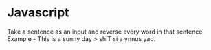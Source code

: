 # Javascript
Take a sentence as an input and reverse every word in that sentence.   Example - This is a sunny day > shiT si a ynnus yad. 
